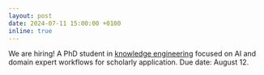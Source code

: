 ```yaml
---
layout: post
date: 2024-07-11 15:00:00 +0100
inline: true
---
```


We are hiring! A PhD student in [knowledge engineering](https://vacatures.uva.nl/UvA/job/PhD-position-in-Knowledge-Engineering-for-Scholarly-Applications/798434902/) focused on AI and domain expert workflows for scholarly application. Due date: August 12.